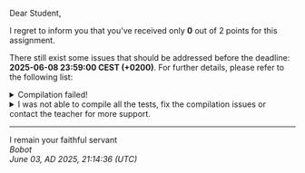 Dear Student,

I regret to inform you that you've received only **0** out of 2 points for this assignment.

There still exist some issues that should be addressed before the deadline: **2025-06-08 23:59:00 CEST (+0200)**. For further details, please refer to the following list:

<details><summary>Compilation failed!</summary>##&nbsp;details&nbsp;(tip&nbsp;read&nbsp;from&nbsp;top&nbsp;to&nbsp;end):<br>```[&nbsp;14%]&nbsp;Building&nbsp;CXX&nbsp;object&nbsp;tests/lib/googletest/CMakeFiles/gtest.dir/src/gtest-all.cc.o<br>[&nbsp;28%]&nbsp;Linking&nbsp;CXX&nbsp;static&nbsp;library&nbsp;../../../lib/libgtest.a<br>[&nbsp;28%]&nbsp;Built&nbsp;target&nbsp;gtest<br>[&nbsp;42%]&nbsp;Building&nbsp;CXX&nbsp;object&nbsp;tests/lib/googletest/CMakeFiles/gtest_main.dir/src/gtest_main.cc.o<br>[&nbsp;57%]&nbsp;Linking&nbsp;CXX&nbsp;static&nbsp;library&nbsp;../../../lib/libgtest_main.a<br>[&nbsp;57%]&nbsp;Built&nbsp;target&nbsp;gtest_main<br>[&nbsp;71%]&nbsp;Building&nbsp;CXX&nbsp;object&nbsp;tests/CMakeFiles/tests.dir/PtrCStringVectorTests.cpp.o<br>[&nbsp;85%]&nbsp;Building&nbsp;CXX&nbsp;object&nbsp;tests/CMakeFiles/tests.dir/__/PtrCStringVector.cpp.o<br>/tmp/tmptczg1ur9/student/PtrCStringVector.cpp:&nbsp;In&nbsp;copy&nbsp;constructor&nbsp;‘PtrCStringVector::PtrCStringVector(const&nbsp;PtrCStringVector&)’:<br>/tmp/tmptczg1ur9/student/PtrCStringVector.cpp:17:60:&nbsp;error:&nbsp;unused&nbsp;parameter&nbsp;‘srcPtrCStringVector’&nbsp;[-Werror=unused-parameter]<br>&nbsp;&nbsp;&nbsp;17&nbsp;|&nbsp;PtrCStringVector::PtrCStringVector(const&nbsp;PtrCStringVector&nbsp;&srcPtrCStringVector):&nbsp;PtrCStringVector()<br>&nbsp;&nbsp;&nbsp;&nbsp;&nbsp;&nbsp;|&nbsp;&nbsp;&nbsp;&nbsp;&nbsp;&nbsp;&nbsp;&nbsp;&nbsp;&nbsp;&nbsp;&nbsp;&nbsp;&nbsp;&nbsp;&nbsp;&nbsp;&nbsp;&nbsp;&nbsp;&nbsp;&nbsp;&nbsp;&nbsp;&nbsp;&nbsp;&nbsp;&nbsp;&nbsp;&nbsp;&nbsp;&nbsp;&nbsp;&nbsp;&nbsp;&nbsp;~~~~~~~~~~~~~~~~~~~~~~~~^~~~~~~~~~~~~~~~~~~<br>/tmp/tmptczg1ur9/student/PtrCStringVector.cpp:&nbsp;In&nbsp;member&nbsp;function&nbsp;‘PtrCStringVector&&nbsp;PtrCStringVector::operator=(const&nbsp;PtrCStringVector&)’:<br>/tmp/tmptczg1ur9/student/PtrCStringVector.cpp:29:71:&nbsp;error:&nbsp;unused&nbsp;parameter&nbsp;‘source’&nbsp;[-Werror=unused-parameter]<br>&nbsp;&nbsp;&nbsp;29&nbsp;|&nbsp;PtrCStringVector&nbsp;&PtrCStringVector::operator=(const&nbsp;PtrCStringVector&nbsp;&source)<br>&nbsp;&nbsp;&nbsp;&nbsp;&nbsp;&nbsp;|&nbsp;&nbsp;&nbsp;&nbsp;&nbsp;&nbsp;&nbsp;&nbsp;&nbsp;&nbsp;&nbsp;&nbsp;&nbsp;&nbsp;&nbsp;&nbsp;&nbsp;&nbsp;&nbsp;&nbsp;&nbsp;&nbsp;&nbsp;&nbsp;&nbsp;&nbsp;&nbsp;&nbsp;&nbsp;&nbsp;&nbsp;&nbsp;&nbsp;&nbsp;&nbsp;&nbsp;&nbsp;&nbsp;&nbsp;&nbsp;&nbsp;&nbsp;&nbsp;&nbsp;&nbsp;&nbsp;&nbsp;~~~~~~~~~~~~~~~~~~~~~~~~^~~~~~<br>/tmp/tmptczg1ur9/student/PtrCStringVector.cpp:&nbsp;In&nbsp;member&nbsp;function&nbsp;‘PtrCStringVector&&nbsp;PtrCStringVector::operator=(PtrCStringVector&&)’:<br>/tmp/tmptczg1ur9/student/PtrCStringVector.cpp:36:66:&nbsp;error:&nbsp;unused&nbsp;parameter&nbsp;‘source’&nbsp;[-Werror=unused-parameter]<br>&nbsp;&nbsp;&nbsp;36&nbsp;|&nbsp;PtrCStringVector&&nbsp;PtrCStringVector::operator=(PtrCStringVector&&&nbsp;source)<br>&nbsp;&nbsp;&nbsp;&nbsp;&nbsp;&nbsp;|&nbsp;&nbsp;&nbsp;&nbsp;&nbsp;&nbsp;&nbsp;&nbsp;&nbsp;&nbsp;&nbsp;&nbsp;&nbsp;&nbsp;&nbsp;&nbsp;&nbsp;&nbsp;&nbsp;&nbsp;&nbsp;&nbsp;&nbsp;&nbsp;&nbsp;&nbsp;&nbsp;&nbsp;&nbsp;&nbsp;&nbsp;&nbsp;&nbsp;&nbsp;&nbsp;&nbsp;&nbsp;&nbsp;&nbsp;&nbsp;&nbsp;&nbsp;&nbsp;&nbsp;&nbsp;&nbsp;&nbsp;~~~~~~~~~~~~~~~~~~~^~~~~~<br>/tmp/tmptczg1ur9/student/PtrCStringVector.cpp:&nbsp;In&nbsp;member&nbsp;function&nbsp;‘void&nbsp;PtrCStringVector::push_back(const&nbsp;char*)’:<br>/tmp/tmptczg1ur9/student/PtrCStringVector.cpp:43:46:&nbsp;error:&nbsp;unused&nbsp;parameter&nbsp;‘text2Add’&nbsp;[-Werror=unused-parameter]<br>&nbsp;&nbsp;&nbsp;43&nbsp;|&nbsp;void&nbsp;PtrCStringVector::push_back(const&nbsp;char&nbsp;*text2Add)<br>&nbsp;&nbsp;&nbsp;&nbsp;&nbsp;&nbsp;|&nbsp;&nbsp;&nbsp;&nbsp;&nbsp;&nbsp;&nbsp;&nbsp;&nbsp;&nbsp;&nbsp;&nbsp;&nbsp;&nbsp;&nbsp;&nbsp;&nbsp;&nbsp;&nbsp;&nbsp;&nbsp;&nbsp;&nbsp;&nbsp;&nbsp;&nbsp;&nbsp;&nbsp;&nbsp;&nbsp;&nbsp;&nbsp;&nbsp;&nbsp;~~~~~~~~~~~~^~~~~~~~<br>/tmp/tmptczg1ur9/student/PtrCStringVector.cpp:&nbsp;In&nbsp;member&nbsp;function&nbsp;‘PtrCStringVector&nbsp;PtrCStringVector::operator+(const&nbsp;PtrCStringVector&)&nbsp;const’:<br>/tmp/tmptczg1ur9/student/PtrCStringVector.cpp:49:70:&nbsp;error:&nbsp;unused&nbsp;parameter&nbsp;‘anotherVector’&nbsp;[-Werror=unused-parameter]<br>&nbsp;&nbsp;&nbsp;49&nbsp;|&nbsp;PtrCStringVector&nbsp;PtrCStringVector::operator+(const&nbsp;PtrCStringVector&nbsp;&anotherVector)&nbsp;const<br>&nbsp;&nbsp;&nbsp;&nbsp;&nbsp;&nbsp;|&nbsp;&nbsp;&nbsp;&nbsp;&nbsp;&nbsp;&nbsp;&nbsp;&nbsp;&nbsp;&nbsp;&nbsp;&nbsp;&nbsp;&nbsp;&nbsp;&nbsp;&nbsp;&nbsp;&nbsp;&nbsp;&nbsp;&nbsp;&nbsp;&nbsp;&nbsp;&nbsp;&nbsp;&nbsp;&nbsp;&nbsp;&nbsp;&nbsp;&nbsp;&nbsp;&nbsp;&nbsp;&nbsp;&nbsp;&nbsp;&nbsp;&nbsp;&nbsp;&nbsp;&nbsp;&nbsp;~~~~~~~~~~~~~~~~~~~~~~~~^~~~~~~~~~~~~<br>/tmp/tmptczg1ur9/student/PtrCStringVector.cpp:&nbsp;In&nbsp;member&nbsp;function&nbsp;‘char*&nbsp;PtrCStringVector::operator[](std::size_t)’:<br>/tmp/tmptczg1ur9/student/PtrCStringVector.cpp:55:48:&nbsp;error:&nbsp;unused&nbsp;parameter&nbsp;‘index’&nbsp;[-Werror=unused-parameter]<br>&nbsp;&nbsp;&nbsp;55&nbsp;|&nbsp;char&nbsp;*PtrCStringVector::operator[](std::size_t&nbsp;index)<br>&nbsp;&nbsp;&nbsp;&nbsp;&nbsp;&nbsp;|&nbsp;&nbsp;&nbsp;&nbsp;&nbsp;&nbsp;&nbsp;&nbsp;&nbsp;&nbsp;&nbsp;&nbsp;&nbsp;&nbsp;&nbsp;&nbsp;&nbsp;&nbsp;&nbsp;&nbsp;&nbsp;&nbsp;&nbsp;&nbsp;&nbsp;&nbsp;&nbsp;&nbsp;&nbsp;&nbsp;&nbsp;&nbsp;&nbsp;&nbsp;&nbsp;&nbsp;~~~~~~~~~~~~^~~~~<br>/tmp/tmptczg1ur9/student/PtrCStringVector.cpp:&nbsp;In&nbsp;member&nbsp;function&nbsp;‘const&nbsp;char*&nbsp;PtrCStringVector::operator[](std::size_t)&nbsp;const’:<br>/tmp/tmptczg1ur9/student/PtrCStringVector.cpp:60:54:&nbsp;error:&nbsp;unused&nbsp;parameter&nbsp;‘index’&nbsp;[-Werror=unused-parameter]<br>&nbsp;&nbsp;&nbsp;60&nbsp;|&nbsp;const&nbsp;char&nbsp;*PtrCStringVector::operator[](std::size_t&nbsp;index)&nbsp;const<br>&nbsp;&nbsp;&nbsp;&nbsp;&nbsp;&nbsp;|&nbsp;&nbsp;&nbsp;&nbsp;&nbsp;&nbsp;&nbsp;&nbsp;&nbsp;&nbsp;&nbsp;&nbsp;&nbsp;&nbsp;&nbsp;&nbsp;&nbsp;&nbsp;&nbsp;&nbsp;&nbsp;&nbsp;&nbsp;&nbsp;&nbsp;&nbsp;&nbsp;&nbsp;&nbsp;&nbsp;&nbsp;&nbsp;&nbsp;&nbsp;&nbsp;&nbsp;&nbsp;&nbsp;&nbsp;&nbsp;&nbsp;&nbsp;~~~~~~~~~~~~^~~~~<br>/tmp/tmptczg1ur9/student/PtrCStringVector.cpp:&nbsp;In&nbsp;member&nbsp;function&nbsp;‘PtrCStringVector&nbsp;PtrCStringVector::operator&(const&nbsp;PtrCStringVector&)&nbsp;const’:<br>/tmp/tmptczg1ur9/student/PtrCStringVector.cpp:66:70:&nbsp;error:&nbsp;unused&nbsp;parameter&nbsp;‘rhs’&nbsp;[-Werror=unused-parameter]<br>&nbsp;&nbsp;&nbsp;66&nbsp;|&nbsp;PtrCStringVector&nbsp;PtrCStringVector::operator&(const&nbsp;PtrCStringVector&nbsp;&rhs)&nbsp;const<br>&nbsp;&nbsp;&nbsp;&nbsp;&nbsp;&nbsp;|&nbsp;&nbsp;&nbsp;&nbsp;&nbsp;&nbsp;&nbsp;&nbsp;&nbsp;&nbsp;&nbsp;&nbsp;&nbsp;&nbsp;&nbsp;&nbsp;&nbsp;&nbsp;&nbsp;&nbsp;&nbsp;&nbsp;&nbsp;&nbsp;&nbsp;&nbsp;&nbsp;&nbsp;&nbsp;&nbsp;&nbsp;&nbsp;&nbsp;&nbsp;&nbsp;&nbsp;&nbsp;&nbsp;&nbsp;&nbsp;&nbsp;&nbsp;&nbsp;&nbsp;&nbsp;&nbsp;~~~~~~~~~~~~~~~~~~~~~~~~^~~<br>/tmp/tmptczg1ur9/student/PtrCStringVector.cpp:&nbsp;In&nbsp;member&nbsp;function&nbsp;‘void&nbsp;PtrCStringVector::reserve(std::size_t)’:<br>/tmp/tmptczg1ur9/student/PtrCStringVector.cpp:77:44:&nbsp;error:&nbsp;unused&nbsp;parameter&nbsp;‘new_capacity’&nbsp;[-Werror=unused-parameter]<br>&nbsp;&nbsp;&nbsp;77&nbsp;|&nbsp;void&nbsp;PtrCStringVector::reserve(std::size_t&nbsp;new_capacity)<br>&nbsp;&nbsp;&nbsp;&nbsp;&nbsp;&nbsp;|&nbsp;&nbsp;&nbsp;&nbsp;&nbsp;&nbsp;&nbsp;&nbsp;&nbsp;&nbsp;&nbsp;&nbsp;&nbsp;&nbsp;&nbsp;&nbsp;&nbsp;&nbsp;&nbsp;&nbsp;&nbsp;&nbsp;&nbsp;&nbsp;&nbsp;&nbsp;&nbsp;&nbsp;&nbsp;&nbsp;&nbsp;&nbsp;~~~~~~~~~~~~^~~~~~~~~~~~<br>cc1plus:&nbsp;all&nbsp;warnings&nbsp;being&nbsp;treated&nbsp;as&nbsp;errors<br>make[3]:&nbsp;***&nbsp;[tests/CMakeFiles/tests.dir/build.make:90:&nbsp;tests/CMakeFiles/tests.dir/__/PtrCStringVector.cpp.o]&nbsp;Error&nbsp;1<br>make[3]:&nbsp;***&nbsp;Waiting&nbsp;for&nbsp;unfinished&nbsp;jobs....<br>make[2]:&nbsp;***&nbsp;[CMakeFiles/Makefile2:454:&nbsp;tests/CMakeFiles/tests.dir/all]&nbsp;Error&nbsp;2<br>make[1]:&nbsp;***&nbsp;[CMakeFiles/Makefile2:461:&nbsp;tests/CMakeFiles/tests.dir/rule]&nbsp;Error&nbsp;2<br>make:&nbsp;***&nbsp;[Makefile:312:&nbsp;tests]&nbsp;Error&nbsp;2<br>```</details>
<details><summary>I was not able to compile all the tests, fix the compilation issues or contact the teacher for more support.</summary></details>

-----------
I remain your faithful servant\
_Bobot_\
_June 03, AD 2025, 21:14:36 (UTC)_